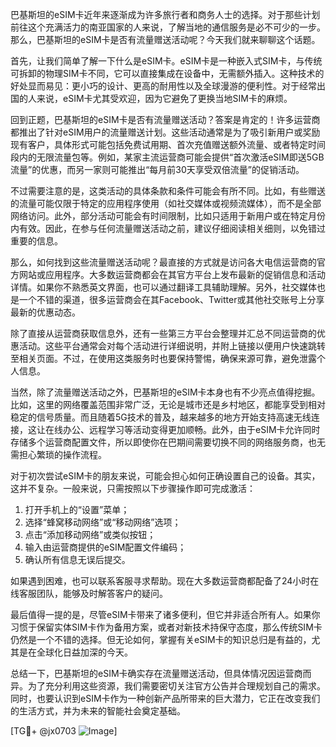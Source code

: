 巴基斯坦的eSIM卡近年来逐渐成为许多旅行者和商务人士的选择。对于那些计划前往这个充满活力的南亚国家的人来说，了解当地的通信服务是必不可少的一步。那么，巴基斯坦的eSIM卡是否有流量赠送活动呢？今天我们就来聊聊这个话题。

首先，让我们简单了解一下什么是eSIM卡。eSIM卡是一种嵌入式SIM卡，与传统可拆卸的物理SIM卡不同，它可以直接集成在设备中，无需额外插入。这种技术的好处显而易见：更小巧的设计、更高的耐用性以及全球漫游的便利性。对于经常出国的人来说，eSIM卡尤其受欢迎，因为它避免了更换当地SIM卡的麻烦。

回到正题，巴基斯坦的eSIM卡是否有流量赠送活动？答案是肯定的！许多运营商都推出了针对eSIM用户的流量赠送计划。这些活动通常是为了吸引新用户或奖励现有客户，具体形式可能包括免费试用期、首次充值赠送额外流量、或者特定时间段内的无限流量包等。例如，某家主流运营商可能会提供“首次激活eSIM即送5GB流量”的优惠，而另一家则可能推出“每月前30天享受双倍流量”的促销活动。

不过需要注意的是，这类活动的具体条款和条件可能会有所不同。比如，有些赠送的流量可能仅限于特定的应用程序使用（如社交媒体或视频流媒体），而不是全部网络访问。此外，部分活动可能会有时间限制，比如只适用于新用户或在特定月份内有效。因此，在参与任何流量赠送活动之前，建议仔细阅读相关细则，以免错过重要的信息。

那么，如何找到这些流量赠送活动呢？最直接的方式就是访问各大电信运营商的官方网站或应用程序。大多数运营商都会在其官方平台上发布最新的促销信息和活动详情。如果你不熟悉英文界面，也可以通过翻译工具辅助理解。另外，社交媒体也是一个不错的渠道，很多运营商会在其Facebook、Twitter或其他社交账号上分享最新的优惠动态。

除了直接从运营商获取信息外，还有一些第三方平台会整理并汇总不同运营商的优惠活动。这些平台通常会对每个活动进行详细说明，并附上链接以便用户快速跳转至相关页面。不过，在使用这类服务时也要保持警惕，确保来源可靠，避免泄露个人信息。

当然，除了流量赠送活动之外，巴基斯坦的eSIM卡本身也有不少亮点值得挖掘。比如，这里的网络覆盖范围非常广泛，无论是城市还是乡村地区，都能享受到相对稳定的信号质量。而且随着5G技术的普及，越来越多的地方开始支持高速无线连接，这让在线办公、远程学习等活动变得更加顺畅。此外，由于eSIM卡允许同时存储多个运营商配置文件，所以即使你在巴期间需要切换不同的网络服务商，也无需担心繁琐的操作流程。

对于初次尝试eSIM卡的朋友来说，可能会担心如何正确设置自己的设备。其实，这并不复杂。一般来说，只需按照以下步骤操作即可完成激活：

1. 打开手机上的“设置”菜单；
2. 选择“蜂窝移动网络”或“移动网络”选项；
3. 点击“添加移动网络”或类似按钮；
4. 输入由运营商提供的eSIM配置文件编码；
5. 确认所有信息无误后提交。

如果遇到困难，也可以联系客服寻求帮助。现在大多数运营商都配备了24小时在线客服团队，能够及时解答客户的疑问。

最后值得一提的是，尽管eSIM卡带来了诸多便利，但它并非适合所有人。如果你习惯于保留实体SIM卡作为备用方案，或者对新技术持保守态度，那么传统SIM卡仍然是一个不错的选择。但无论如何，掌握有关eSIM卡的知识总归是有益的，尤其是在全球化日益加深的今天。

总结一下，巴基斯坦的eSIM卡确实存在流量赠送活动，但具体情况因运营商而异。为了充分利用这些资源，我们需要密切关注官方公告并合理规划自己的需求。同时，也要认识到eSIM卡作为一种创新产品所带来的巨大潜力，它正在改变我们的生活方式，并为未来的智能社会奠定基础。

[TG💪+ @jx0703 ![Image](https://github.com/user-attachments/assets/dbca1d08-cadb-493c-b0ec-ad6f7a83f270)]